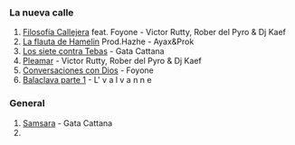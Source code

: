 ### La nueva calle
1. [Filosofía Callejera](https://www.youtube.com/watch?v=oyykJE2W6Qk) feat. Foyone - Victor Rutty, Rober del Pyro & Dj Kaef
2. [La flauta de Hamelin](https://www.youtube.com/watch?v=wmYI-oQwdEo) Prod.Hazhe - Ayax&Prok
3. [Los siete contra Tebas](https://www.youtube.com/watch?v=dQQA41l__nM) - Gata Cattana 
4. [Pleamar](https://www.youtube.com/watch?v=WbAkQWvfToA) - Victor Rutty, Rober del Pyro & Dj Kaef
5. [Conversaciones con Dios](https://www.youtube.com/watch?v=5LB99wo3ynM) - Foyone
6. [Balaclava parte 1](https://www.youtube.com/watch?v=U2Jzvk1Zn6Q) - L' v a l v a n n e




### General
1. [Samsara](https://www.youtube.com/watch?v=w3M8I80TJTM) - Gata Cattana
2.
